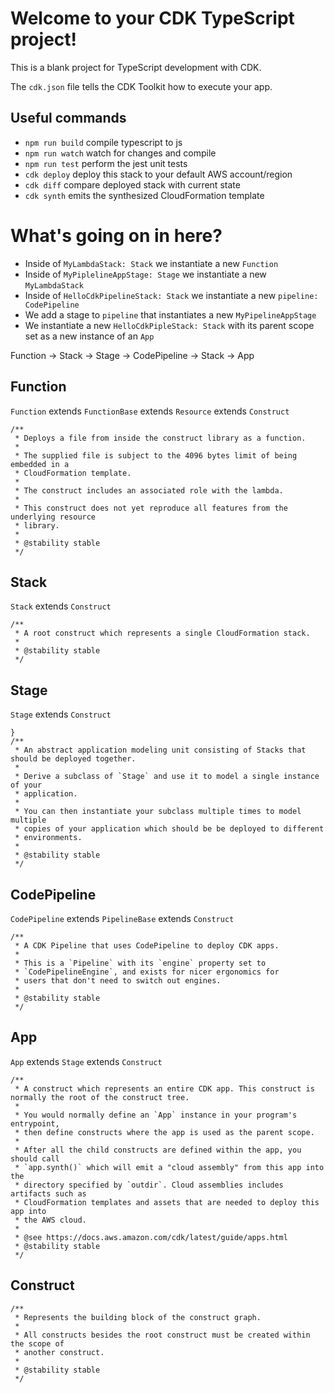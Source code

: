 # Welcome to your CDK TypeScript project!

This is a blank project for TypeScript development with CDK.

The `cdk.json` file tells the CDK Toolkit how to execute your app.

## Useful commands

 * `npm run build`   compile typescript to js
 * `npm run watch`   watch for changes and compile
 * `npm run test`    perform the jest unit tests
 * `cdk deploy`      deploy this stack to your default AWS account/region
 * `cdk diff`        compare deployed stack with current state
 * `cdk synth`       emits the synthesized CloudFormation template

# What's going on in here?
- Inside of `MyLambdaStack: Stack` we instantiate a new `Function`
- Inside of `MyPiplelineAppStage: Stage` we instantiate a new `MyLambdaStack`
- Inside of `HelloCdkPipelineStack: Stack` we instantiate a new `pipeline: CodePipeline`
- We add a stage to `pipeline` that instantiates a new `MyPipelineAppStage`
- We instantiate a new `HelloCdkPipleStack: Stack` with its parent scope set as a new instance of an `App`

Function -> Stack -> Stage -> CodePipeline -> Stack -> App

## Function
`Function` extends `FunctionBase` extends `Resource` extends `Construct`
```
/**
 * Deploys a file from inside the construct library as a function.
 *
 * The supplied file is subject to the 4096 bytes limit of being embedded in a
 * CloudFormation template.
 *
 * The construct includes an associated role with the lambda.
 *
 * This construct does not yet reproduce all features from the underlying resource
 * library.
 *
 * @stability stable
 */
```

## Stack
`Stack` extends `Construct`
```
/**
 * A root construct which represents a single CloudFormation stack.
 *
 * @stability stable
 */
```

## Stage
`Stage` extends `Construct`
```
}
/**
 * An abstract application modeling unit consisting of Stacks that should be deployed together.
 *
 * Derive a subclass of `Stage` and use it to model a single instance of your
 * application.
 *
 * You can then instantiate your subclass multiple times to model multiple
 * copies of your application which should be be deployed to different
 * environments.
 *
 * @stability stable
 */
```

## CodePipeline
`CodePipeline` extends `PipelineBase` extends `Construct`
```
/**
 * A CDK Pipeline that uses CodePipeline to deploy CDK apps.
 *
 * This is a `Pipeline` with its `engine` property set to
 * `CodePipelineEngine`, and exists for nicer ergonomics for
 * users that don't need to switch out engines.
 *
 * @stability stable
 */
```

## App
`App` extends `Stage` extends `Construct`
```
/**
 * A construct which represents an entire CDK app. This construct is normally the root of the construct tree.
 *
 * You would normally define an `App` instance in your program's entrypoint,
 * then define constructs where the app is used as the parent scope.
 *
 * After all the child constructs are defined within the app, you should call
 * `app.synth()` which will emit a "cloud assembly" from this app into the
 * directory specified by `outdir`. Cloud assemblies includes artifacts such as
 * CloudFormation templates and assets that are needed to deploy this app into
 * the AWS cloud.
 *
 * @see https://docs.aws.amazon.com/cdk/latest/guide/apps.html
 * @stability stable
 */
```

## Construct
```
/**
 * Represents the building block of the construct graph.
 *
 * All constructs besides the root construct must be created within the scope of
 * another construct.
 *
 * @stability stable
 */
```
